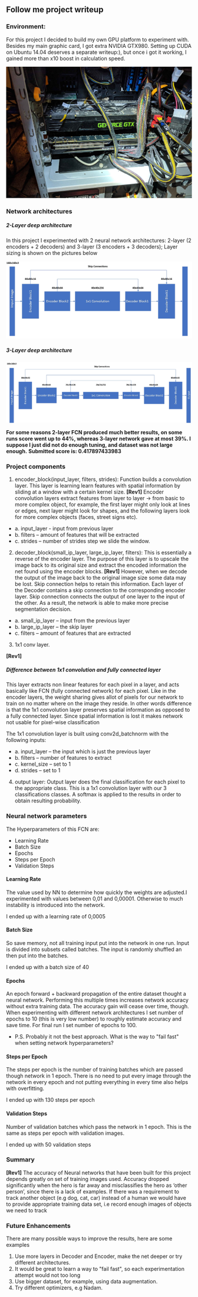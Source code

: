 ## Follow me project writeup

### Environment:

For this project I decided to build my own GPU platform to experiment with. Besides my main graphic card, I got extra NVIDIA GTX980. Setting up CUDA on Ubuntu 14.04 deserves a separate writeup:), but once i got it working, I gained more than x10 boost in calculation speed.

[gtx]:./images/GTX.jpg
![gpu][gtx]


### Network architectures

[2lnn]:./images/2_layers_nn.jpg
[3lnn]:./images/3_layers_nn.jpg

##### 2-Layer deep architecture

In this project I experimented with 2 neural network architectures: 2-layer (2 encoders + 2 decoders) and 3-layer (3 encoders + 3 decoders);
Layer sizing is shown on the pictures below

![nn 1][2lnn]


##### 3-Layer deep architecture

![nn 2][3lnn]


**For some reasons 2-layer FCN produced much better results, on some runs score went up to 44%, whereas 3-layer network gave at most 39%. I suppose I just did not do enough tuning, and dataset was not large enough.**
**Submitted score is: 0.417897433983**

### Project components

1. encoder_block(input_layer, filters, strides):
Function builds a convolution layer. This layer is learning learn features with spatial
information by sliding at a window with a certain kernel size.
**[Rev1]** Encoder convolution layers extract features from layer to layer -> from basic to more complex object, for example, the first layer might only look at lines or edges, next layer might look for shapes, and the following layers look for more complex objects (faces, street signs etc).

  * a. input_layer - input from previous layer 
  * b. filters – amount of features that will be extracted 
  * c. strides – number of strides step we slide the window.

2. decoder_block(small_ip_layer, large_ip_layer, filters):
This is essentially a reverse of the encoder layer. The purpose of this layer is to
upscale the image back to its original size and extract the encoded information the net found
using the encoder blocks. 
**[Rev1]** However, when we decode the output of the image back to the original image size some data may be lost. Skip connection helps to retain this information. Each layer of the Decoder contains a skip connection to the corresponding encoder layer. Skip connection connects the output of one layer to the input of the other. As a result, the network is able to make more precise segmentation decision.

  * a. small_ip_layer – input from the previous layer
  * b. large_ip_layer – the skip layer
  * c. filters – amount of features that are extracted


3. 1x1 conv layer. 

**[Rev1]** 
##### Difference between 1x1 convolution and fully connected layer
This layer extracts non linear features for each pixel in a
layer, and acts basically like FCN (fully connected network) for each pixel. Like in the encoder layers, the weight sharing gives allot of pixels for our network to train on no matter where on the image they reside. In other words difference is that the 1x1 convolution layer preserves spatial
information as opposed to a fully connected layer. Since spatial information is lost it makes network not usable for pixel-wise classification

The 1x1 convolution layer is built using conv2d_batchnorm with the following
inputs:
  * a. input_layer – the input which is just the previous layer
  * b. filters – number of features to extract
  * c. kernel_size – set to 1
  * d. strides – set to 1


4. output layer:
Output layer does the final classification for each pixel to the appropriate class. This is a 1x1
convolution layer with our 3 classifications classes. A softmax is applied to the results in
order to obtain resulting probability.


### Neural network parameters

The Hyperparameters of this FCN are:

* Learning Rate
* Batch Size
* Epochs
* Steps per Epoch
* Validation Steps

#### Learning Rate

The value used by NN to determine how quickly the weights are adjusted.I experimented with values between 0,01 and 0,00001. Otherwise to much instability is introduced into the network.

I ended up with a learning rate of 0,0005

#### Batch Size

So save memory, not all training input put into the network in one run. Input is divided into subsets called batches. The input is randomly shuffled an then put into the batches.

I ended up with a batch size of 40

#### Epochs

An epoch forward + backward propagation of the entire dataset thought a neural network. Performing this multiple times increases network accuracy without extra training data. The accuracy gain will cease over time, though.
When experimenting with different network architectures I set number of epochs to 10 (this is very low number)  to roughly estimate accuracy and save time. For final run I set number of epochs to 100.
* P.S. Probably it not the best approach. What is the way to "fail fast" when setting network hyperparameters?

#### Steps per Epoch

The steps per epoch is the number of training batches which are passed though network in 1 epoch. There is no need to put every image through the network in every epoch and not putting everything in every time also helps with overfitting.

I ended up with 130 steps per epoch

#### Validation Steps

Number of validation batches which pass the network in 1 epoch. This is the same as steps per epoch with validation images.

I ended up with 50 validation steps

### Summary

**[Rev1]** The accuracy of Neural networks that have been built for this project depends greatly on set of training images used. Accuracy dropped significantly when the hero is far away and misclassifies the hero as ‘other person’, since there is a lack of examples. 
If there was a requirement to track another object (e.g dog, cat, car) instead of a human we would have to provide appropriate training data set, i.e  record enough images of objects we need to track


### Future Enhancements

There are many possible ways to improve the results, here are some examples

1. Use more layers in Decoder and Encoder, make the net deeper or try different architectures.
2. It would be great to learn a way to "fail fast", so each experimentation attempt would not too long
3. Use bigger dataset, for example, using data augmentation.
4. Try different optimizers, e.g Nadam.
